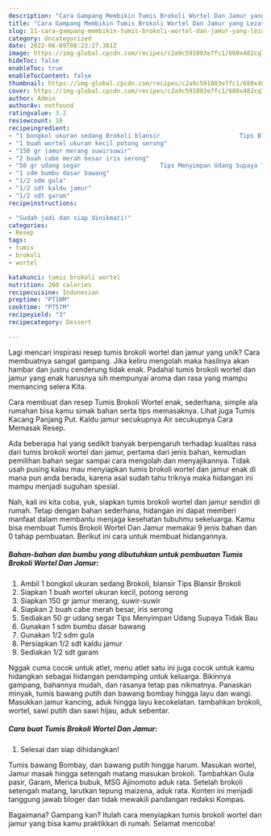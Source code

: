 ```yaml
---
description: "Cara Gampang Membikin Tumis Brokoli Wortel Dan Jamur yang Lezat"
title: "Cara Gampang Membikin Tumis Brokoli Wortel Dan Jamur yang Lezat"
slug: 11-cara-gampang-membikin-tumis-brokoli-wortel-dan-jamur-yang-lezat
category: Uncategorized
date: 2022-06-09T08:23:27.361Z
image: https://img-global.cpcdn.com/recipes/c2a9c591803e7fc1/680x482cq70/tumis-brokoli-wortel-dan-jamur-foto-resep-utama.jpg
hideToc: false
enableToc: true
enableTocContent: false
thumbnail: https://img-global.cpcdn.com/recipes/c2a9c591803e7fc1/680x482cq70/tumis-brokoli-wortel-dan-jamur-foto-resep-utama.jpg
cover: https://img-global.cpcdn.com/recipes/c2a9c591803e7fc1/680x482cq70/tumis-brokoli-wortel-dan-jamur-foto-resep-utama.jpg
author: Admin
authorAv: notfound
ratingvalue: 3.2
reviewcount: 16
recipeingredient:
- "1 bongkol ukuran sedang Brokoli blansir                      Tips Blansir Brokoli"
- "1 buah wortel ukuran kecil potong serong"
- "150 gr jamur merang suwirsuwir"
- "2 buah cabe merah besar iris serong"
- "50 gr udang segar                      Tips Menyimpan Udang Supaya Tidak Bau"
- "1 sdm bumbu dasar bawang"
- "1/2 sdm gula"
- "1/2 sdt kaldu jamur"
- "1/2 sdt garam"
recipeinstructions:

- "Sudah jadi dan siap dinikmati!"
categories:
- Resep
tags:
- tumis
- brokoli
- wortel

katakunci: tumis brokoli wortel 
nutrition: 260 calories
recipecuisine: Indonesian
preptime: "PT10M"
cooktime: "PT57M"
recipeyield: "3"
recipecategory: Dessert

---
```





Lagi mencari inspirasi resep tumis brokoli wortel dan jamur yang unik? Cara membuatnya sangat gampang. Jika keliru mengolah maka hasilnya akan hambar dan justru cenderung tidak enak. Padahal tumis brokoli wortel dan jamur yang enak harusnya sih mempunyai aroma dan rasa yang mampu memancing selera Kita.





Cara membuat dan resep Tumis Brokoli Wortel enak, sederhana, simple ala rumahan bisa kamu simak bahan serta tips memasaknya. Lihat juga Tumis Kacang Panjang Put. Kaldu jamur secukupnya Air secukupnya Cara Memasak Resep.

Ada beberapa hal yang sedikit banyak berpengaruh terhadap kualitas rasa dari tumis brokoli wortel dan jamur, pertama dari jenis bahan, kemudian pemilihan bahan segar sampai cara mengolah dan menyajikannya. Tidak usah pusing kalau mau menyiapkan tumis brokoli wortel dan jamur enak di mana pun anda berada, karena asal sudah tahu triknya maka hidangan ini mampu menjadi suguhan spesial.






Nah, kali ini kita coba, yuk, siapkan tumis brokoli wortel dan jamur sendiri di rumah. Tetap dengan bahan sederhana, hidangan ini dapat memberi manfaat dalam membantu menjaga kesehatan tubuhmu sekeluarga. Kamu bisa membuat Tumis Brokoli Wortel Dan Jamur memakai 9 jenis bahan dan 0 tahap pembuatan. Berikut ini cara untuk membuat hidangannya.

<!--inarticleads1-->

##### Bahan-bahan dan bumbu yang dibutuhkan untuk pembuatan Tumis Brokoli Wortel Dan Jamur:

1. Ambil 1 bongkol ukuran sedang Brokoli, blansir                      Tips Blansir Brokoli
1. Siapkan 1 buah wortel ukuran kecil, potong serong
1. Siapkan 150 gr jamur merang, suwir-suwir
1. Siapkan 2 buah cabe merah besar, iris serong
1. Sediakan 50 gr udang segar                      Tips Menyimpan Udang Supaya Tidak Bau
1. Gunakan 1 sdm bumbu dasar bawang
1. Gunakan 1/2 sdm gula
1. Persiapkan 1/2 sdt kaldu jamur
1. Sediakan 1/2 sdt garam


Nggak cuma cocok untuk atlet, menu atlet satu ini juga cocok untuk kamu hidangkan sebagai hidangan pendamping untuk keluarga. Bikinnya gampang, bahannya mudah, dan rasanya tetap pas nikmatnya. Panaskan minyak, tumis bawang putih dan bawang bombay hingga layu dan wangi. Masukkan jamur kancing, aduk hingga layu kecokelatan. tambahkan brokoli, wortel, sawi putih dan sawi hijau, aduk sebentar. 

<!--inarticleads2-->

##### Cara buat Tumis Brokoli Wortel Dan Jamur:


1. Selesai dan siap dihidangkan!

Tumis bawang Bombay, dan bawang putih hingga harum. Masukan wortel, Jamur masak hingga setengah matang masukan brokoli. Tambahkan Gula pasir, Garam, Merica bubuk, MSG Ajinomoto aduk rata. Setelah brokoli setengah matang, larutkan tepung maizena, aduk rata. Konten ini menjadi tanggung jawab bloger dan tidak mewakili pandangan redaksi Kompas. 

Bagaimana? Gampang kan? Itulah cara menyiapkan tumis brokoli wortel dan jamur yang bisa kamu praktikkan di rumah. Selamat mencoba!
